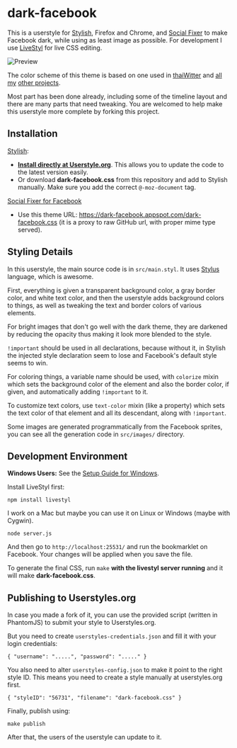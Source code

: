 dark-facebook
=============

This is a userstyle for [Stylish](http://userstyles.org/), Firefox and Chrome, and [Social Fixer](http://socialfixer.com/) to make Facebook dark, while using as least image as possible.
For development I use [LiveStyl](https://github.com/dtinth/LiveStyl) for live CSS editing.

![Preview](http://dl.dropbox.com/u/25097375/Documentation%20Images/dark-facebook/how%20it%20looks%20like%21.png)

The color scheme of this theme is based on one used in [thaiWitter](http://tw.dt.in.th/) and [all](http://me.dt.in.th/) [my](http://dt.in.th/) [other projects](http://dtinth.github.com/).

Most part has been done already, including some of the timeline layout and there are many parts that need tweaking.
You are welcomed to help make this userstyle more complete by forking this project.


Installation
------------

[Stylish](http://userstyles.org/):

* [__Install directly at Userstyle.org__](http://userstyles.org/styles/56731/facebook-dark-facebook). This allows you to update the code to the latest version easily.
* Or download __dark-facebook.css__ from this repository and add to Stylish manually. Make sure you add the correct `@-moz-document` tag.


[Social Fixer for Facebook](https://socialfixer.com/)

* Use this theme URL: <https://dark-facebook.appspot.com/dark-facebook.css> (it is a proxy to raw GitHub url, with proper mime type served).



Styling Details
---------------

In this userstyle, the main source code is in `src/main.styl`. It uses [Stylus](http://learnboost.github.com/stylus/) language, which is awesome.

First, everything is given a transparent background color, a gray border color,
and white text color, and then the userstyle adds background colors to things, as well as
tweaking the text and border colors of various elements.

For bright images that don't go well with the dark theme, they are darkened by reducing the opacity
thus making it look more blended to the style.

`!important` should be used in all declarations, because without it,
in Stylish the injected style declaration seem to lose and Facebook's default style seems to win.

For coloring things, a variable name should be used, with `colorize` mixin which sets the background
color of the element and also the border color, if given, and automatically adding `!important` to it.

To customize text colors, use `text-color` mixin (like a property) which sets the text color
of that element and all its descendant, along with `!important`.

Some images are generated programmatically from the Facebook sprites, you can see all the generation code in `src/images/` directory.



Development Environment
-----------------------

__Windows Users:__ See the [Setup Guide for Windows](https://github.com/dtinth/dark-facebook/wiki/Windows-How-To-Setup).

Install LiveStyl first:

	npm install livestyl

I work on a Mac but maybe you can use it on Linux or Windows (maybe with Cygwin).

	node server.js

And then go to `http://localhost:25531/` and run the bookmarklet on Facebook.
Your changes will be applied when you save the file.

To generate the final CSS, run `make` __with the livestyl server running__ and it will make __dark-facebook.css__.



Publishing to Userstyles.org
----------------------------

In case you made a fork of it, you can use the provided script (written in PhantomJS) to submit your style to Userstyles.org.

But you need to create `userstyles-credentials.json` and fill it with your login credentials:

	{ "username": ".....", "password": "....." }

You also need to alter `userstyles-config.json` to make it point to the right style ID. This means you need to
create a style manually at userstyles.org first.

	{ "styleID": "56731", "filename": "dark-facebook.css" }

Finally, publish using:

	make publish

After that, the users of the userstyle can update to it.









